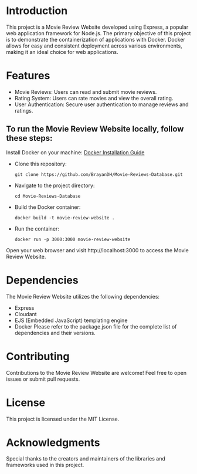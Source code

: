 # Introduction

This project is a Movie Review Website developed using Express, a popular web application framework for Node.js. The primary objective of this project is to demonstrate the containerization of applications with Docker. Docker allows for easy and consistent deployment across various environments, making it an ideal choice for web applications.

# Features

- Movie Reviews: Users can read and submit movie reviews.
- Rating System: Users can rate movies and view the overall rating.
- User Authentication: Secure user authentication to manage reviews and ratings.

## To run the Movie Review Website locally, follow these steps:

Install Docker on your machine: [Docker Installation Guide ](https://docs.docker.com/engine/install/)

- Clone this repository:

  ```
  git clone https://github.com/BrayanDH/Movie-Reviews-Database.git
  ```

- Navigate to the project directory:

  ```
  cd Movie-Reviews-Database
  ```

- Build the Docker container:

  ```
  docker build -t movie-review-website .
  ```

- Run the container:

  ```
  docker run -p 3000:3000 movie-review-website
  ```

Open your web browser and visit http://localhost:3000 to access the Movie Review Website.

# Dependencies

The Movie Review Website utilizes the following dependencies:

- Express
- Cloudant
- EJS (Embedded JavaScript) templating engine
- Docker
  Please refer to the package.json file for the complete list of dependencies and their versions.

# Contributing

Contributions to the Movie Review Website are welcome! Feel free to open issues or submit pull requests.

# License

This project is licensed under the MIT License.

# Acknowledgments

Special thanks to the creators and maintainers of the libraries and frameworks used in this project.
